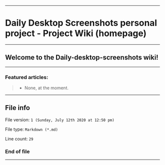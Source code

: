 
***

# Daily Desktop Screenshots personal project - Project Wiki (homepage)

***

## Welcome to the Daily-desktop-screenshots wiki!

***

### Featured articles:

> * None, at the moment.

***

## File info

File version: `1 (Sunday, July 12th 2020 at 12:50 pm)`

File type: `Markdown (*.md)`

Line count: `29`

### End of file

***
